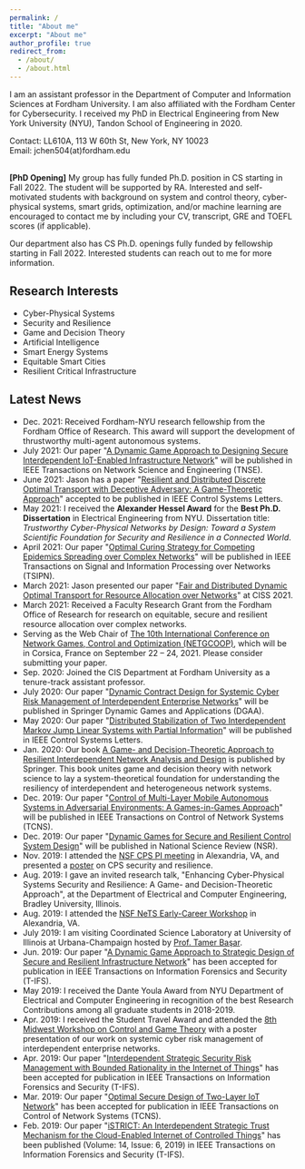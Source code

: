 ```yaml
---
permalink: /
title: "About me"
excerpt: "About me"
author_profile: true
redirect_from: 
  - /about/
  - /about.html
---
```


I am an assistant professor in the Department of Computer and Information Sciences at Fordham University. I am also affiliated with the Fordham Center for Cybersecurity. I received my PhD in Electrical Engineering from New York University (NYU), Tandon School of Engineering in 2020.

Contact: LL610A, 113 W 60th St, New York, NY 10023<br/>
Email: jchen504(at)fordham.edu

\
**[PhD Opening]** My group has fully funded Ph.D. position in CS starting in Fall 2022. The student will be supported by RA. Interested and self-motivated students with background on system and control theory, cyber-physical systems, smart grids, optimization, and/or machine learning are encouraged to contact me by including your CV, transcript, GRE and TOEFL scores (if applicable).

Our department also has CS Ph.D. openings fully funded by fellowship starting in Fall 2022. Interested students can reach out to me for more information.


Research Interests
------
- Cyber-Physical Systems
- Security and Resilience
- Game and Decision Theory
- Artificial Intelligence
- Smart Energy Systems
- Equitable Smart Cities
- Resilient Critical Infrastructure

Latest News
------
<!-- Dec. 2021: **[New Grant]** My proposal is funded by NSF. This [NSF grant](https://www.nsf.gov/awardsearch/showAward?AWD_ID=2138956&HistoricalAwards=false) will support the research on enhancing cyber-physical energy systems security and resilience under strategic IoT-based cyberattacks.-->
- Dec. 2021: Received Fordham-NYU research fellowship from the Fordham Office of Research. This award will support the development of thrustworthy multi-agent autonomous systems.
- July 2021: Our paper "[A Dynamic Game Approach to Designing Secure Interdependent IoT-Enabled Infrastructure Network](https://arxiv.org/pdf/2108.13159.pdf)" will be published in IEEE Transactions on Network Science and Engineering (TNSE).
- June 2021: Jason has a paper "[Resilient and Distributed Discrete Optimal Transport with Deceptive Adversary: A Game-Theoretic Approach](https://arxiv.org/pdf/2106.07455.pdf)" accepted to be published in IEEE Control Systems Letters. 
- May 2021: I received the **Alexander Hessel Award** for the **Best Ph.D. Dissertation** in Electrical Engineering from NYU. Dissertation title: *Trustworthy Cyber-Physical Networks by Design: Toward a System Scientific Foundation for Security and Resilience in a Connected World*.
- April 2021: Our paper "[Optimal Curing Strategy for Competing Epidemics Spreading over Complex Networks](https://arxiv.org/pdf/2011.14262.pdf)" will be published in IEEE Transactions on Signal and Information Processing over Networks (TSIPN).
- March 2021: Jason presented our paper "[Fair and Distributed Dynamic Optimal Transport for Resource Allocation over Networks](https://arxiv.org/pdf/2103.16618.pdf)" at CISS 2021.
- March 2021: Received a Faculty Research Grant from the Fordham Office of Research for research on equitable, secure and resilient resource allocation over complex networks.
- Serving as the Web Chair of [The 10th International Conference on Network Games, Control and Optimization (NETGCOOP)](https://project.inria.fr/netgcoop2020/), which will be in Corsica, France on September 22 – 24, 2021.  Please consider submitting your paper.
- Sep. 2020: Joined the CIS Department at Fordham University as a tenure-track assistant professor.
- July 2020: Our paper "[Dynamic Contract Design for Systemic Cyber Risk Management of Interdependent Enterprise Networks](https://arxiv.org/pdf/1908.04431.pdf)" will be published in Springer Dynamic Games and Applications (DGAA).
- May 2020: Our paper "[Distributed Stabilization of Two Interdependent Markov Jump Linear Systems with Partial Information](https://arxiv.org/pdf/2003.06493.pdf)" will be published in IEEE Control Systems Letters.
- Jan. 2020: Our book [A Game- and Decision-Theoretic Approach to Resilient Interdependent Network Analysis and Design](https://www.springer.com/gp/book/9783030234430) is published by Springer. This book unites game and decision theory with network science to lay a system-theoretical foundation for understanding the resiliency of interdependent and heterogeneous network systems.
- Dec. 2019: Our paper "[Control of Multi-Layer Mobile Autonomous Systems in Adversarial Environments: A Games-in-Games Approach](https://ieeexplore.ieee.org/document/8943277)" will be published in IEEE Transactions on Control of Network Systems (TCNS).
- Dec. 2019: Our paper "[Dynamic Games for Secure and Resilient Control System Design](https://arxiv.org/pdf/1910.07510.pdf)" will be published in National Science Review (NSR).
- Nov. 2019: I attended the [NSF CPS PI meeting](https://cps-vo.org/group/cps-pimtg19) in Alexandria, VA, and presented a [poster](https://drive.google.com/file/d/1jtCX9d6BDcoBiHVpRm0RKbWMngQfi2-e/view?usp=sharing) on CPS security and resilience.
- Aug. 2019: I gave an invited research talk, "Enhancing Cyber-Physical Systems Security and Resilience: A Game- and Decision-Theoretic Approach", at the Department of Electrical and Computer Engineering, Bradley University, Illinois.
- Aug. 2019: I attended the [NSF NeTS Early-Career Workshop](https://sites.google.com/view/netsearlycareer2019/home) in Alexandria, VA.
- July 2019:  I am visiting Coordinated Science Laboratory at University of Illinois at Urbana-Champaign hosted by [Prof. Tamer Başar](http://tamerbasar.csl.illinois.edu/).
- Jun. 2019: Our paper "[A Dynamic Game Approach to Strategic Design of Secure and Resilient Infrastructure Network](https://ieeexplore.ieee.org/document/8742568)" has been accepted for publication in IEEE Transactions on Information Forensics and Security (T-IFS).
- May 2019: I received the Dante Youla Award from NYU Department of Electrical and Computer Engineering in recognition of the best Research Contributions among all graduate students in 2018-2019.
- Apr. 2019: I received the Student Travel Award and attended the [8th Midwest Workshop on Control and Game Theory](https://mwcgt2019.wustl.edu/) with a poster presentation of our work on systemic cyber risk management of interdependent enterprise networks.
- Apr. 2019: Our paper "[Interdependent Strategic Security Risk Management with Bounded Rationality in the Internet of Things](https://ieeexplore.ieee.org/document/8691466)" has been accepted for publication in IEEE Transactions on Information Forensics and Security (T-IFS).
- Mar. 2019: Our paper "[Optimal Secure Design of Two-Layer IoT Network](https://ieeexplore.ieee.org/abstract/document/8673619)" has been accepted for publication in IEEE Transactions on Control of Network Systems (TCNS).
- Feb. 2019: Our paper "[iSTRICT: An Interdependent Strategic Trust Mechanism for the Cloud-Enabled Internet of Controlled Things](https://ieeexplore.ieee.org/document/8543871)" has been published (Volume: 14, Issue: 6, 2019) in IEEE Transactions on Information Forensics and Security (T-IFS).
